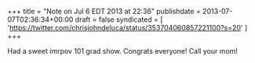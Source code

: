 +++
title = "Note on Jul 6 EDT 2013 at 22:36"
publishdate = 2013-07-07T02:36:34+00:00
draft = false
syndicated = [ 'https://twitter.com/chrisjohndeluca/status/353704060857221100?s=20' ]
+++

Had a sweet imrpov 101 grad show. Congrats everyone! Call your mom!
